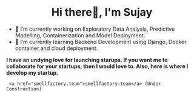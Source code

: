 <h1 align="center">Hi there👋, I'm Sujay</h1>


          

- 🔭 I’m currently working on Exploratory Data Analysis, Predictive Modelling, Containerization and Model Deployment.
- 🌱 I’m currently learning Backend Development using Django, Docker container and cloud deployment.

 **I have an undying love for launching starups. If you want me to collaborate for your startups, then I would love to.
    Also, here is where I develop my startup.**
    
     <a href="smellfactory.team">smellfactory.team</a> (Under Construction)






                                                                                               
                                                                                                        



